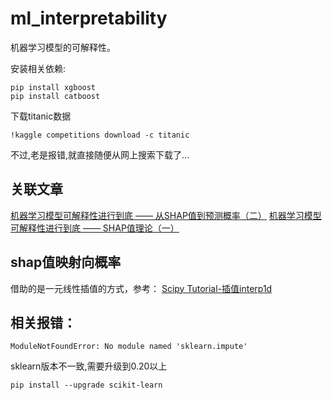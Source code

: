 # ml_interpretability

机器学习模型的可解释性。



安装相关依赖:
```
pip install xgboost
pip install catboost
```

下载titanic数据

```
!kaggle competitions download -c titanic
```

不过,老是报错,就直接随便从网上搜索下载了...

## 关联文章
[机器学习模型可解释性进行到底 —— 从SHAP值到预测概率（二）](https://mattzheng.blog.csdn.net/article/details/115556182)
[机器学习模型可解释性进行到底 —— SHAP值理论（一）](https://blog.csdn.net/sinat_26917383/article/details/115400327)


## shap值映射向概率
借助的是一元线性插值的方式，参考：
[Scipy Tutorial-插值interp1d](http://liao.cpython.org/scipytutorial10/)


## 相关报错：

```
ModuleNotFoundError: No module named 'sklearn.impute'
```
sklearn版本不一致,需要升级到0.20以上
```
pip install --upgrade scikit-learn
```



